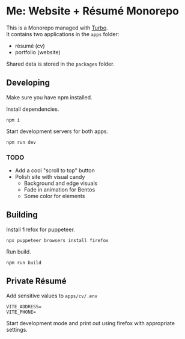 # Me: Website + Résumé Monorepo

This is a Monorepo managed with [Turbo](https://turbo.build/repo).  
It contains two applications in the `apps` folder:

- résumé (cv)
- portfolio (website)

Shared data is stored in the `packages` folder.

## Developing

Make sure you have npm installed.

Install dependencies.

```
npm i
```

Start development servers for both apps.

```
npm run dev
```

### TODO

- Add a cool "scroll to top" button
- Polish site with visual candy
  - Background and edge visuals
  - Fade in animation for Bentos
  - Some color for elements

## Building

Install firefox for puppeteer.

```
npx puppeteer browsers install firefox
```

Run build.

```
npm run build
```

## Private Résumé

Add sensitive values to `apps/cv/.env`

```
VITE_ADDRESS=
VITE_PHONE=
```

Start development mode and print out using firefox with appropriate settings.

